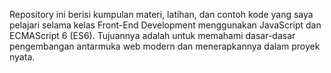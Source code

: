 Repository ini berisi kumpulan materi, latihan, dan contoh kode yang saya pelajari selama kelas Front-End Development menggunakan JavaScript dan ECMAScript 6 (ES6).
Tujuannya adalah untuk memahami dasar-dasar pengembangan antarmuka web modern dan menerapkannya dalam proyek nyata.
